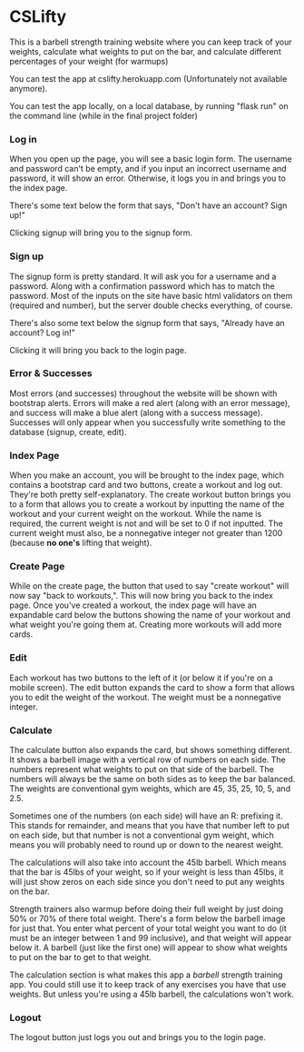 
# CSLifty
  This is a barbell strength training website where you can keep track of your weights, calculate what
weights to put on the bar, and calculate different percentages of your weight (for warmups)

  You can test the app at cslifty.herokuapp.com (Unfortunately not available anymore).

  You can test the app locally, on a local database, by running "flask run" on the command line
(while in the final project folder)

  ### __Log in__
  When you open up the page, you will see a basic login form. The username and password can't be empty, and if you
  input an incorrect username and password, it will show an error. Otherwise, it logs you in and brings you to the
  index page.

  There's some text below the form that says, "Don't have an account? Sign up!"

  Clicking signup will bring you to the signup form.

  ### __Sign up__
  The signup form is pretty standard. It will ask you for a username and a password. Along with a confirmation
password which has to match the password. Most of the inputs on the site have basic html validators on them (required
and number), but the server double checks everything, of course.

  There's also some text below the signup form that says, "Already have an account? Log in!"

  Clicking it will bring you back to the login page.

  ### __Error & Successes__
  Most errors (and successes) throughout the website will be shown with bootstrap alerts. Errors will make a red
alert (along with an error message), and success will make a blue alert (along with a success message). Successes
will only appear when you successfully write something to the database (signup, create, edit).

  ### __Index Page__
  When you make an account, you will be brought to the index page, which contains a bootstrap card and two buttons,
create a workout and log out. They're both pretty self-explanatory. The create workout button brings you to a form
that allows you to create a workout by inputting the name of the workout and your current weight on the workout.
While the name is required, the current weight is not and will be set to 0 if not inputted. The current weight must
also, be a nonnegative integer not greater than 1200 (because __no one's__ lifting that weight).

  ### __Create Page__
  While on the create page, the button that used to say "create workout" will now say "back to workouts,". This will
now bring you back to the index page. Once you've created a workout, the index page will have an expandable card
below the buttons showing the name of your workout and what weight you're going them at. Creating more workouts will
add more cards.

  ### __Edit__
  Each workout has two buttons to the left of it (or below it if you're on a mobile screen). The edit button expands
the card to show a form that allows you to edit the weight of the workout. The weight must be a nonnegative integer.

  ### __Calculate__
  The calculate button also expands the card, but shows something different. It shows a barbell image with a
vertical row of numbers on each side. The numbers represent what weights to put on that side of the barbell.
The numbers will always be the same on both sides as to keep the bar balanced. The weights are conventional
gym weights, which are 45, 35, 25, 10, 5, and 2.5.

  Sometimes one of the numbers (on each side) will have an R: prefixing it. This stands for remainder, and
means that you have that number left to put on each side, but that number is not a conventional gym weight, which
means you will probably need to round up or down to the nearest weight.

  The calculations will also take into account the 45lb barbell. Which means that the bar is 45lbs of your weight,
so if your weight is less than 45lbs, it will just show zeros on each side since you don't need to put any weights
on the bar.

  Strength trainers also warmup before doing their full weight by just doing 50% or 70% of there total weight.
There's a form below the barbell image for just that. You enter what percent of your total weight you want to do
(it must be an integer between 1 and 99 inclusive), and that weight will appear below it. A barbell (just like the
first one) will appear to show what weights to put on the bar to get to that weight.

  The calculation section is what makes this app a *barbell* strength training app. You could still use it to keep
track of any exercises you have that use weights. But unless you're using a 45lb barbell, the calculations won't
work.

  ### __Logout__
  The logout button just logs you out and brings you to the login page.
